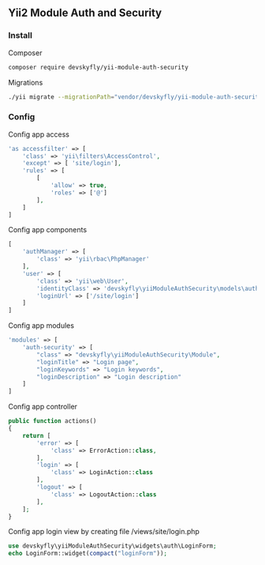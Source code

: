 ## Yii2 Module Auth and Security

### Install

Composer

```bash
composer require devskyfly/yii-module-auth-security
```

Migrations

```bash
./yii migrate --migrationPath="vendor/devskyfly/yii-module-auth-security/src/migrations/"
```

### Config

Config app access
```php
'as accessfilter' => [
	'class' => 'yii\filters\AccessControl',
	'except' => [ 'site/login'],
	'rules' => [
		[
			'allow' => true,
			'roles' => ['@']
		],
	]
]
```

Config app components

```php
[
	'authManager' => [
    	'class' => 'yii\rbac\PhpManager'
	],
	'user' => [
		'class' => 'yii\web\User',
		'identityClass' => 'devskyfly\yiiModuleAuthSecurity\models\auth\User',
		'loginUrl' => ['/site/login']
	]
]
```

Config app modules

```php
'modules' => [
	'auth-security' => [
		"class" => "devskyfly\yiiModuleAuthSecurity\Module",
		"loginTitle" => "Login page",
    	"loginKeywords" => "Login keywords",
    	"loginDescription" => "Login description"
	] 
]
```

Config app controller

```php
public function actions()
{
	return [
		'error' => [
			'class' => ErrorAction::class,
		],
		'login' => [
			'class' => LoginAction::class
		],
		'logout' => [
			'class' => LogoutAction::class
		],
	];
}
```

Config app login view by creating file /views/site/login.php

```php
use devskyfly\yiiModuleAuthSecurity\widgets\auth\LoginForm;
echo LoginForm::widget(compact("loginForm"));
```